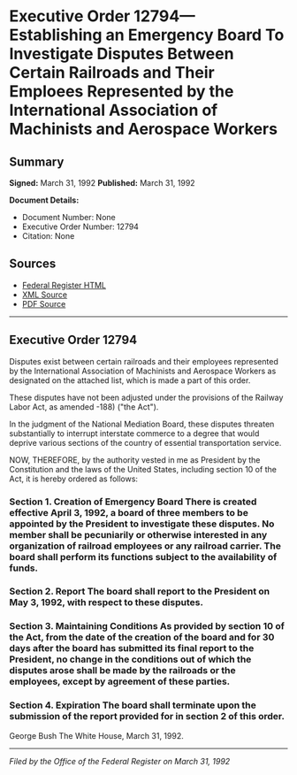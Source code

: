 # Executive Order 12794—Establishing an Emergency Board To Investigate Disputes Between Certain Railroads and Their Emploees Represented by the International Association of Machinists and Aerospace Workers

## Summary

**Signed:** March 31, 1992
**Published:** March 31, 1992

**Document Details:**
- Document Number: None
- Executive Order Number: 12794
- Citation: None

## Sources
- [Federal Register HTML](https://www.presidency.ucsb.edu/documents/executive-order-12794-establishing-emergency-board-investigate-disputes-between-certain)
- [XML Source](None)
- [PDF Source](None)

---

## Executive Order 12794

Disputes exist between certain railroads and their employees represented by the International Association of Machinists and Aerospace Workers as designated on the attached list, which is made a part of this order.

These disputes have not been adjusted under the provisions of the Railway Labor Act, as amended -188) ("the Act").

In the judgment of the National Mediation Board, these disputes threaten substantially to interrupt interstate commerce to a degree that would deprive various sections of the country of essential transportation service.

NOW, THEREFORE, by the authority vested in me as President by the Constitution and the laws of the United States, including section 10 of the Act, it is hereby ordered as follows:
### Section 1. Creation of Emergency Board There is created effective April 3, 1992, a board of three members to be appointed by the President to investigate these disputes. No member shall be pecuniarily or otherwise interested in any organization of railroad employees or any railroad carrier. The board shall perform its functions subject to the availability of funds.

### Section 2. Report The board shall report to the President on May 3, 1992, with respect to these disputes.

### Section 3. Maintaining Conditions As provided by section 10 of the Act, from the date of the creation of the board and for 30 days after the board has submitted its final report to the President, no change in the conditions out of which the disputes arose shall be made by the railroads or the employees, except by agreement of these parties.

### Section 4. Expiration The board shall terminate upon the submission of the report provided for in section 2 of this order.

George Bush
The White House,
March 31, 1992.

---

*Filed by the Office of the Federal Register on March 31, 1992*
